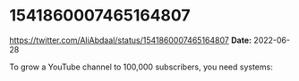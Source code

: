# 1541860007465164807
https://twitter.com/AliAbdaal/status/1541860007465164807
**Date:** 2022-06-28

To grow a YouTube channel to 100,000 subscribers, you need systems:

